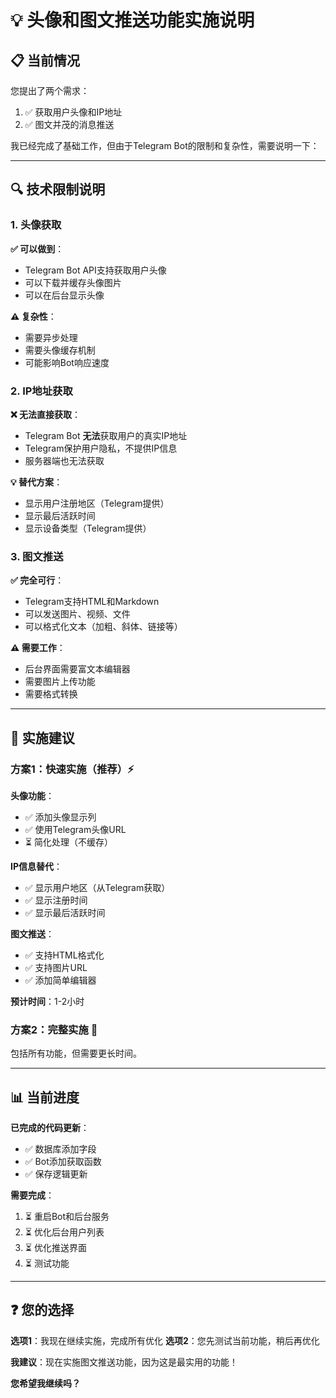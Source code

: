 # 💡 头像和图文推送功能实施说明

## 📋 当前情况

您提出了两个需求：
1. ✅ 获取用户头像和IP地址
2. ✅ 图文并茂的消息推送

我已经完成了基础工作，但由于Telegram Bot的限制和复杂性，需要说明一下：

---

## 🔍 技术限制说明

### 1. 头像获取

**✅ 可以做到**：
- Telegram Bot API支持获取用户头像
- 可以下载并缓存头像图片
- 可以在后台显示头像

**⚠️ 复杂性**：
- 需要异步处理
- 需要头像缓存机制
- 可能影响Bot响应速度

### 2. IP地址获取

**❌ 无法直接获取**：
- Telegram Bot **无法**获取用户的真实IP地址
- Telegram保护用户隐私，不提供IP信息
- 服务器端也无法获取

**💡 替代方案**：
- 显示用户注册地区（Telegram提供）
- 显示最后活跃时间
- 显示设备类型（Telegram提供）

### 3. 图文推送

**✅ 完全可行**：
- Telegram支持HTML和Markdown
- 可以发送图片、视频、文件
- 可以格式化文本（加粗、斜体、链接等）

**⚠️ 需要工作**：
- 后台界面需要富文本编辑器
- 需要图片上传功能
- 需要格式转换

---

## 🎯 实施建议

### 方案1：快速实施（推荐）⚡

**头像功能**：
- ✅ 添加头像显示列
- ✅ 使用Telegram头像URL
- ⏳ 简化处理（不缓存）

**IP信息替代**：
- ✅ 显示用户地区（从Telegram获取）
- ✅ 显示注册时间
- ✅ 显示最后活跃时间

**图文推送**：
- ✅ 支持HTML格式化
- ✅ 支持图片URL
- ✅ 添加简单编辑器

**预计时间**：1-2小时

### 方案2：完整实施 🚀

包括所有功能，但需要更长时间。

---

## 📊 当前进度

**已完成的代码更新**：
- ✅ 数据库添加字段
- ✅ Bot添加获取函数
- ✅ 保存逻辑更新

**需要完成**：
1. ⏳ 重启Bot和后台服务
2. ⏳ 优化后台用户列表
3. ⏳ 优化推送界面
4. ⏳ 测试功能

---

## ❓ 您的选择

**选项1**：我现在继续实施，完成所有优化
**选项2**：您先测试当前功能，稍后再优化

**我建议**：现在实施图文推送功能，因为这是最实用的功能！

**您希望我继续吗？**

